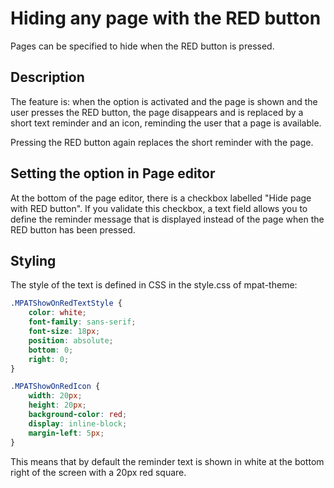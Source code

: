 # Hiding any page with the RED button

Pages can be specified to hide when the RED button is pressed. 

## Description

The feature is: when the option is activated and the page is shown and the user presses the RED button, the page disappears 
and is replaced by a short text reminder and an icon, reminding the user that a page is available. 

Pressing the RED button again replaces the short reminder with the page.

## Setting the option in Page editor

At the bottom of the page editor, there is a checkbox 
labelled "Hide page with RED button". If you validate this checkbox, a text field allows you to define
the reminder message that is displayed instead of the page when the RED button has been pressed.

## Styling 

The style of the text is defined in CSS in the style.css of mpat-theme:

```css
.MPATShowOnRedTextStyle {
    color: white;
    font-family: sans-serif;
    font-size: 18px;
    position: absolute;
    bottom: 0;
    right: 0;
}

.MPATShowOnRedIcon {
    width: 20px;
    height: 20px;
    background-color: red;
    display: inline-block;
    margin-left: 5px;
}
```

This means that by default the reminder text is shown in white at the bottom right of the screen with a 20px red square.
